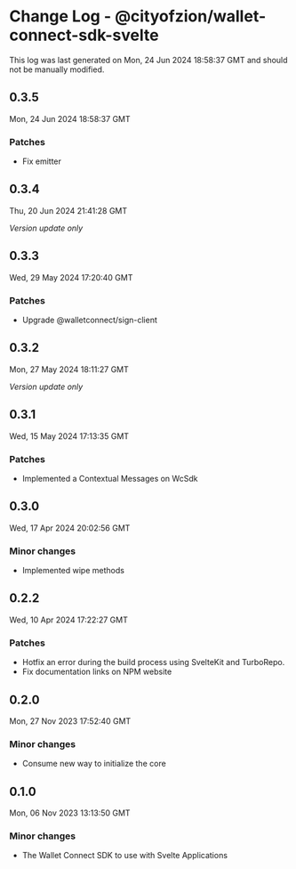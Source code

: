# Change Log - @cityofzion/wallet-connect-sdk-svelte

This log was last generated on Mon, 24 Jun 2024 18:58:37 GMT and should not be manually modified.

## 0.3.5
Mon, 24 Jun 2024 18:58:37 GMT

### Patches

- Fix emitter

## 0.3.4
Thu, 20 Jun 2024 21:41:28 GMT

_Version update only_

## 0.3.3
Wed, 29 May 2024 17:20:40 GMT

### Patches

- Upgrade @walletconnect/sign-client 

## 0.3.2
Mon, 27 May 2024 18:11:27 GMT

_Version update only_

## 0.3.1
Wed, 15 May 2024 17:13:35 GMT

### Patches

- Implemented a Contextual Messages on WcSdk

## 0.3.0
Wed, 17 Apr 2024 20:02:56 GMT

### Minor changes

- Implemented wipe methods

## 0.2.2
Wed, 10 Apr 2024 17:22:27 GMT

### Patches

- Hotfix an error during the build process using SvelteKit and TurboRepo.
- Fix documentation links on NPM website

## 0.2.0
Mon, 27 Nov 2023 17:52:40 GMT

### Minor changes

- Consume new way to initialize the core

## 0.1.0
Mon, 06 Nov 2023 13:13:50 GMT

### Minor changes

- The Wallet Connect SDK to use with Svelte Applications

